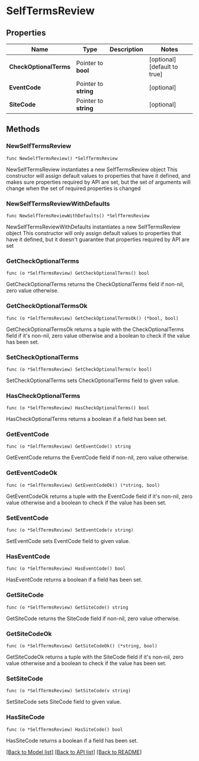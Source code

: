 # SelfTermsReview

## Properties

Name | Type | Description | Notes
------------ | ------------- | ------------- | -------------
**CheckOptionalTerms** | Pointer to **bool** |  | [optional] [default to true]
**EventCode** | Pointer to **string** |  | [optional] 
**SiteCode** | Pointer to **string** |  | [optional] 

## Methods

### NewSelfTermsReview

`func NewSelfTermsReview() *SelfTermsReview`

NewSelfTermsReview instantiates a new SelfTermsReview object
This constructor will assign default values to properties that have it defined,
and makes sure properties required by API are set, but the set of arguments
will change when the set of required properties is changed

### NewSelfTermsReviewWithDefaults

`func NewSelfTermsReviewWithDefaults() *SelfTermsReview`

NewSelfTermsReviewWithDefaults instantiates a new SelfTermsReview object
This constructor will only assign default values to properties that have it defined,
but it doesn't guarantee that properties required by API are set

### GetCheckOptionalTerms

`func (o *SelfTermsReview) GetCheckOptionalTerms() bool`

GetCheckOptionalTerms returns the CheckOptionalTerms field if non-nil, zero value otherwise.

### GetCheckOptionalTermsOk

`func (o *SelfTermsReview) GetCheckOptionalTermsOk() (*bool, bool)`

GetCheckOptionalTermsOk returns a tuple with the CheckOptionalTerms field if it's non-nil, zero value otherwise
and a boolean to check if the value has been set.

### SetCheckOptionalTerms

`func (o *SelfTermsReview) SetCheckOptionalTerms(v bool)`

SetCheckOptionalTerms sets CheckOptionalTerms field to given value.

### HasCheckOptionalTerms

`func (o *SelfTermsReview) HasCheckOptionalTerms() bool`

HasCheckOptionalTerms returns a boolean if a field has been set.

### GetEventCode

`func (o *SelfTermsReview) GetEventCode() string`

GetEventCode returns the EventCode field if non-nil, zero value otherwise.

### GetEventCodeOk

`func (o *SelfTermsReview) GetEventCodeOk() (*string, bool)`

GetEventCodeOk returns a tuple with the EventCode field if it's non-nil, zero value otherwise
and a boolean to check if the value has been set.

### SetEventCode

`func (o *SelfTermsReview) SetEventCode(v string)`

SetEventCode sets EventCode field to given value.

### HasEventCode

`func (o *SelfTermsReview) HasEventCode() bool`

HasEventCode returns a boolean if a field has been set.

### GetSiteCode

`func (o *SelfTermsReview) GetSiteCode() string`

GetSiteCode returns the SiteCode field if non-nil, zero value otherwise.

### GetSiteCodeOk

`func (o *SelfTermsReview) GetSiteCodeOk() (*string, bool)`

GetSiteCodeOk returns a tuple with the SiteCode field if it's non-nil, zero value otherwise
and a boolean to check if the value has been set.

### SetSiteCode

`func (o *SelfTermsReview) SetSiteCode(v string)`

SetSiteCode sets SiteCode field to given value.

### HasSiteCode

`func (o *SelfTermsReview) HasSiteCode() bool`

HasSiteCode returns a boolean if a field has been set.


[[Back to Model list]](../README.md#documentation-for-models) [[Back to API list]](../README.md#documentation-for-api-endpoints) [[Back to README]](../README.md)



